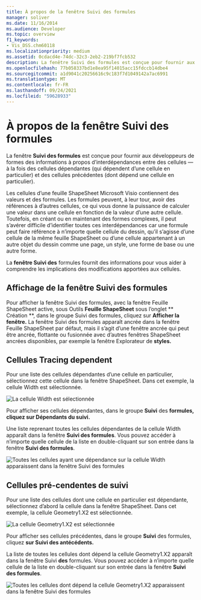 ```yaml
---
title: À propos de la fenêtre Suivi des formules
manager: soliver
ms.date: 11/16/2014
ms.audience: Developer
ms.topic: overview
f1_keywords:
- Vis_DSS.chm60118
ms.localizationpriority: medium
ms.assetid: 0cdacd4e-74dc-32c3-2eb2-219bf7fcb532
description: La fenêtre Suivi des formules est conçue pour fournir aux développeurs de formes des informations à propos d’interdépendances entre des cellules — à la fois des cellules dépendantes (qui dépendent d’une cellule en particulier) et des cellules précédentes (dont dépend une cellule en particulier).
ms.openlocfilehash: 77b058337bd1e8ea95f14015acc15fdccb14dbe4
ms.sourcegitcommit: a1d9041c20256616c9c183f7d1049142a7ac6991
ms.translationtype: MT
ms.contentlocale: fr-FR
ms.lasthandoff: 09/24/2021
ms.locfileid: "59628933"
---
```

# <a name="about-the-formula-tracing-window"></a>À propos de la fenêtre Suivi des formules

La fenêtre **Suivi des formules** est conçue pour fournir aux développeurs de formes des informations à propos d’interdépendances entre des cellules — à la fois des cellules dépendantes (qui dépendent d’une cellule en particulier) et des cellules précédentes (dont dépend une cellule en particulier). 
  
Les cellules d’une feuille ShapeSheet Microsoft Visio contiennent des valeurs et des formules. Les formules peuvent, à leur tour, avoir des références à d’autres cellules, ce qui vous donne la puissance de calculer une valeur dans une cellule en fonction de la valeur d’une autre cellule. Toutefois, en créant ou en maintenant des formes complexes, il peut s’avérer difficile d’identifier toutes ces interdépendances car une formule peut faire référence à n’importe quelle cellule du dessin, qu’il s’agisse d’une cellule de la même feuille ShapeSheet ou d’une cellule appartenant à un autre objet du dessin comme une page, un style, une forme de base ou une autre forme. 
  
La **fenêtre Suivi des** formules fournit des informations pour vous aider à comprendre les implications des modifications apportées aux cellules. 
  
## <a name="displaying-the-formula-tracing-window"></a>Affichage de la fenêtre Suivi des formules

Pour afficher  la fenêtre Suivi des formules, avec la fenêtre Feuille ShapeSheet active,  sous Outils **Feuille ShapeSheet** sous l’onglet ** Création **, dans le groupe Suivi des formules, cliquez sur **Afficher la fenêtre.** La  fenêtre Suivi des formules apparaît ancrée dans la fenêtre Feuille ShapeSheet par défaut, mais il s’agit d’une fenêtre ancrée qui peut être ancrée, flottante ou fusionnée avec d’autres fenêtres ShapeSheet ancrées disponibles, par exemple la fenêtre Explorateur de **styles.** 
  
## <a name="tracing-dependent-cells"></a>Cellules Tracing dependent

Pour une liste des cellules dépendantes d’une cellule en particulier, sélectionnez cette cellule dans la fenêtre ShapeSheet. Dans cet exemple, la cellule Width est sélectionnée. 
  
![La cellule Width est sélectionnée](media/ShapeSheetDependents_UI_01_ZA01039814.gif)
  
Pour afficher ses cellules dépendantes, dans le groupe **Suivi** des **formules, cliquez sur Dépendants du suivi.**
  
Une liste reprenant toutes les cellules dépendantes de la cellule Width apparaît dans la fenêtre **Suivi des formules**. Vous pouvez accéder à n’importe quelle cellule de la liste en double-cliquant sur son entrée dans la fenêtre **Suivi des formules**. 
  
![Toutes les cellules ayant une dépendance sur la cellule Width apparaissent dans la fenêtre Suivi des formules](media/ShapeSheetDependents_UI_02_ZA01039815.gif)
  
## <a name="tracing-precendent-cells"></a>Cellules pré-cendentes de suivi

Pour une liste des cellules dont une cellule en particulier est dépendante, sélectionnez d’abord la cellule dans la fenêtre ShapeSheet. Dans cet exemple, Ia cellule Geometry1.X2 est sélectionnée. 
  
![La cellule Geometry1.X2 est sélectionnée](media/ShapeSheetPrecedents_UI_01_ZA01039817.gif)
  
Pour afficher ses cellules précédentes, dans le groupe **Suivi** des formules, cliquez **sur Suivi des antécédents.**
  
La liste de toutes les cellules dont dépend la cellule Geometry1.X2 apparaît dans la fenêtre Suivi **des** formules. Vous pouvez accéder à n’importe quelle cellule de la liste en double-cliquant sur son entrée dans la fenêtre **Suivi des formules**. 
  
![Toutes les cellules dont dépend la cellule Geometry1.X2 apparaissent dans la fenêtre Suivi des formules](media/ShapeSheetPrecedents_UI_02_ZA01039818.gif)
  

